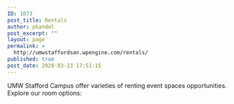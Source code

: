 ```yaml
---
ID: 1073
post_title: Rentals
author: pkandel
post_excerpt: ""
layout: page
permalink: >
  http://umwstaffordsan.wpengine.com/rentals/
published: true
post_date: 2020-03-23 17:51:15
---
```

UMW Stafford Campus offer varieties of renting event spaces opportunities. Explore our room options: